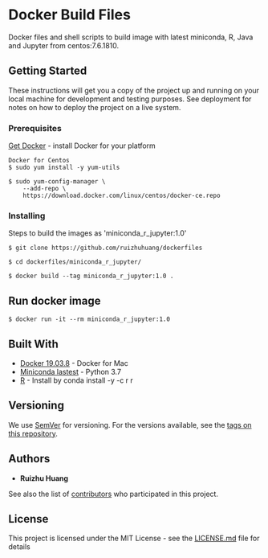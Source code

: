 # Docker Build Files

Docker files and shell scripts to build image with latest miniconda, R, Java and Jupyter from centos:7.6.1810. 

## Getting Started

These instructions will get you a copy of the project up and running on your local machine for development and testing purposes. See deployment for notes on how to deploy the project on a live system.

### Prerequisites

[Get Docker](https://docs.docker.com/get-docker/) - install Docker for your platform
```
Docker for Centos
$ sudo yum install -y yum-utils

$ sudo yum-config-manager \
    --add-repo \
    https://download.docker.com/linux/centos/docker-ce.repo
```

### Installing

Steps to build the images as 'miniconda_r_jupyter:1.0'

```
$ git clone https://github.com/ruizhuhuang/dockerfiles

$ cd dockerfiles/miniconda_r_jupyter/

$ docker build --tag miniconda_r_jupyter:1.0 .
```

## Run docker image
```
$ docker run -it --rm miniconda_r_jupyter:1.0
```

## Built With

* [Docker 19.03.8](https://hub.docker.com/editions/community/docker-ce-desktop-mac/) - Docker for Mac
* [Miniconda lastest](https://repo.anaconda.com/miniconda/Miniconda3-latest-Linux-x86_64.sh) - Python 3.7
* [R](https://www.r-project.org/) - Install by conda install -y -c r r


## Versioning

We use [SemVer](http://semver.org/) for versioning. For the versions available, see the [tags on this repository](https://github.com/your/project/tags). 

## Authors

* **Ruizhu Huang** 

See also the list of [contributors](https://github.com/your/project/contributors) who participated in this project.

## License

This project is licensed under the MIT License - see the [LICENSE.md](LICENSE.md) file for details


